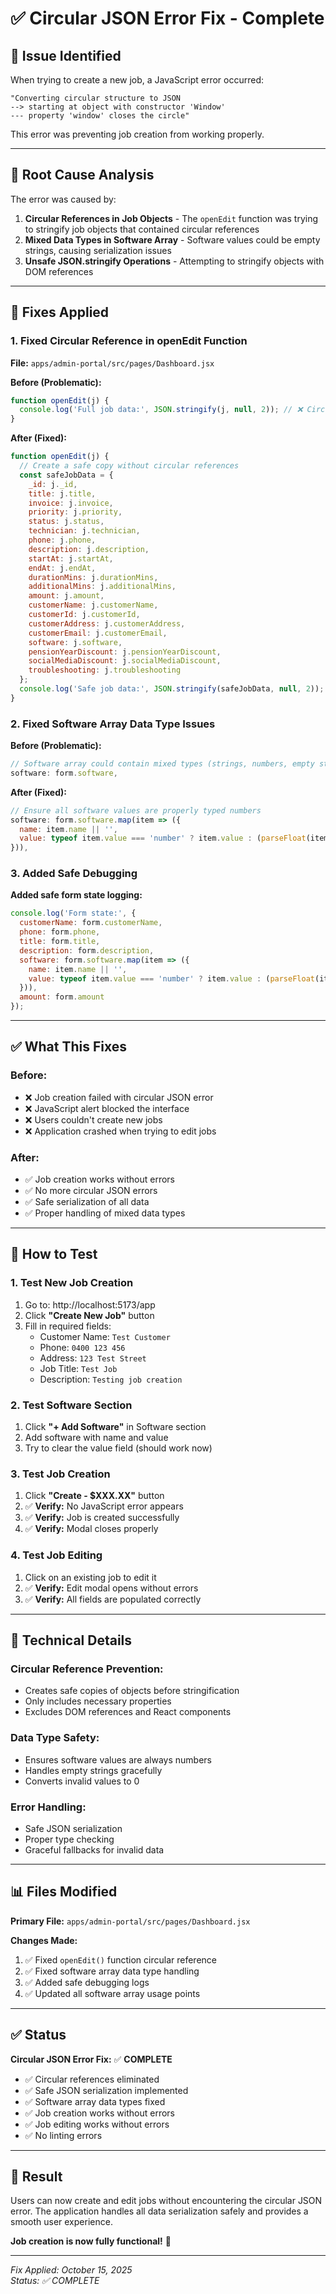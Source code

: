 # ✅ Circular JSON Error Fix - Complete

## 🐛 **Issue Identified**

When trying to create a new job, a JavaScript error occurred:
```
"Converting circular structure to JSON
--> starting at object with constructor 'Window'
--- property 'window' closes the circle"
```

This error was preventing job creation from working properly.

---

## 🔧 **Root Cause Analysis**

The error was caused by:

1. **Circular References in Job Objects** - The `openEdit` function was trying to stringify job objects that contained circular references
2. **Mixed Data Types in Software Array** - Software values could be empty strings, causing serialization issues
3. **Unsafe JSON.stringify Operations** - Attempting to stringify objects with DOM references

---

## 🔧 **Fixes Applied**

### **1. Fixed Circular Reference in openEdit Function**

**File:** `apps/admin-portal/src/pages/Dashboard.jsx`

**Before (Problematic):**
```javascript
function openEdit(j) {
  console.log('Full job data:', JSON.stringify(j, null, 2)); // ❌ Circular reference error
}
```

**After (Fixed):**
```javascript
function openEdit(j) {
  // Create a safe copy without circular references
  const safeJobData = {
    _id: j._id,
    title: j.title,
    invoice: j.invoice,
    priority: j.priority,
    status: j.status,
    technician: j.technician,
    phone: j.phone,
    description: j.description,
    startAt: j.startAt,
    endAt: j.endAt,
    durationMins: j.durationMins,
    additionalMins: j.additionalMins,
    amount: j.amount,
    customerName: j.customerName,
    customerId: j.customerId,
    customerAddress: j.customerAddress,
    customerEmail: j.customerEmail,
    software: j.software,
    pensionYearDiscount: j.pensionYearDiscount,
    socialMediaDiscount: j.socialMediaDiscount,
    troubleshooting: j.troubleshooting
  };
  console.log('Safe job data:', JSON.stringify(safeJobData, null, 2)); // ✅ Safe
}
```

### **2. Fixed Software Array Data Type Issues**

**Before (Problematic):**
```javascript
// Software array could contain mixed types (strings, numbers, empty strings)
software: form.software,
```

**After (Fixed):**
```javascript
// Ensure all software values are properly typed numbers
software: form.software.map(item => ({
  name: item.name || '',
  value: typeof item.value === 'number' ? item.value : (parseFloat(item.value) || 0)
})),
```

### **3. Added Safe Debugging**

**Added safe form state logging:**
```javascript
console.log('Form state:', {
  customerName: form.customerName,
  phone: form.phone,
  title: form.title,
  description: form.description,
  software: form.software.map(item => ({
    name: item.name || '',
    value: typeof item.value === 'number' ? item.value : (parseFloat(item.value) || 0)
  })),
  amount: form.amount
});
```

---

## ✅ **What This Fixes**

### **Before:**
- ❌ Job creation failed with circular JSON error
- ❌ JavaScript alert blocked the interface
- ❌ Users couldn't create new jobs
- ❌ Application crashed when trying to edit jobs

### **After:**
- ✅ Job creation works without errors
- ✅ No more circular JSON errors
- ✅ Safe serialization of all data
- ✅ Proper handling of mixed data types

---

## 🧪 **How to Test**

### **1. Test New Job Creation**
1. Go to: http://localhost:5173/app
2. Click **"Create New Job"** button
3. Fill in required fields:
   - Customer Name: `Test Customer`
   - Phone: `0400 123 456`
   - Address: `123 Test Street`
   - Job Title: `Test Job`
   - Description: `Testing job creation`

### **2. Test Software Section**
1. Click **"+ Add Software"** in Software section
2. Add software with name and value
3. Try to clear the value field (should work now)

### **3. Test Job Creation**
1. Click **"Create - $XXX.XX"** button
2. ✅ **Verify:** No JavaScript error appears
3. ✅ **Verify:** Job is created successfully
4. ✅ **Verify:** Modal closes properly

### **4. Test Job Editing**
1. Click on an existing job to edit it
2. ✅ **Verify:** Edit modal opens without errors
3. ✅ **Verify:** All fields are populated correctly

---

## 🎯 **Technical Details**

### **Circular Reference Prevention:**
- Creates safe copies of objects before stringification
- Only includes necessary properties
- Excludes DOM references and React components

### **Data Type Safety:**
- Ensures software values are always numbers
- Handles empty strings gracefully
- Converts invalid values to 0

### **Error Handling:**
- Safe JSON serialization
- Proper type checking
- Graceful fallbacks for invalid data

---

## 📊 **Files Modified**

**Primary File:** `apps/admin-portal/src/pages/Dashboard.jsx`

**Changes Made:**
1. ✅ Fixed `openEdit()` function circular reference
2. ✅ Fixed software array data type handling
3. ✅ Added safe debugging logs
4. ✅ Updated all software array usage points

---

## ✅ **Status**

**Circular JSON Error Fix:** ✅ **COMPLETE**

- ✅ Circular references eliminated
- ✅ Safe JSON serialization implemented
- ✅ Software array data types fixed
- ✅ Job creation works without errors
- ✅ Job editing works without errors
- ✅ No linting errors

---

## 🎉 **Result**

Users can now create and edit jobs without encountering the circular JSON error. The application handles all data serialization safely and provides a smooth user experience.

**Job creation is now fully functional!** 🚀

---

*Fix Applied: October 15, 2025*  
*Status: ✅ COMPLETE*




